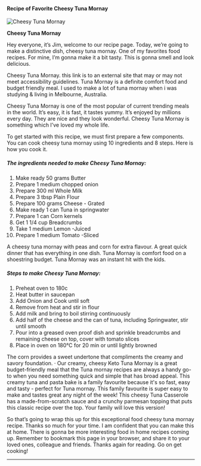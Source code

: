             

#### Recipe of Favorite Cheesy Tuna Mornay

![Cheesy Tuna Mornay](https://img-global.cpcdn.com/recipes/4826283244519424/751x532cq70/cheesy-tuna-mornay-recipe-main-photo.jpg)

**Cheesy Tuna Mornay**

Hey everyone, it’s Jim, welcome to our recipe page. Today, we’re going to make a distinctive dish, cheesy tuna mornay. One of my favorites food recipes. For mine, I’m gonna make it a bit tasty. This is gonna smell and look delicious.

Cheesy Tuna Mornay. this link is to an external site that may or may not meet accessibility guidelines. Tuna Mornay is a definite comfort food and budget friendly meal. I used to make a lot of tuna mornay when i was studying & living in Melbourne, Australia.

Cheesy Tuna Mornay is one of the most popular of current trending meals in the world. It’s easy, it is fast, it tastes yummy. It’s enjoyed by millions every day. They are nice and they look wonderful. Cheesy Tuna Mornay is something which I’ve loved my whole life.

To get started with this recipe, we must first prepare a few components. You can cook cheesy tuna mornay using 10 ingredients and 8 steps. Here is how you cook it.

##### The ingredients needed to make Cheesy Tuna Mornay:

1.  Make ready 50 grams Butter
2.  Prepare 1 medium chopped onion
3.  Prepare 300 ml Whole Milk
4.  Prepare 3 tbsp Plain Flour
5.  Prepare 100 grams Cheese - Grated
6.  Make ready 1 can Tuna in springwater
7.  Prepare 1 can Corn kernels
8.  Get 1 1/4 cup Breadcrumbs
9.  Take 1 medium Lemon -Juiced
10.  Prepare 1 medium Tomato -Sliced

A cheesy tuna mornay with peas and corn for extra flavour. A great quick dinner that has everything in one dish. Tuna Mornay is comfort food on a shoestring budget. Tuna Mornay was an instant hit with the kids.

##### Steps to make Cheesy Tuna Mornay:

1.  Preheat oven to 180c
2.  Heat butter in saucepan
3.  Add Onion and Cook until soft
4.  Remove from heat and stir in flour
5.  Add milk and bring to boil stirring continuously
6.  Add half of the cheese and the can of tuna, including Springwater, stir until smooth
7.  Pour into a greased oven proof dish and sprinkle breadcrumbs and remaining cheese on top, cover with tomato slices
8.  Place in oven on 180°C for 20 min or until lightly browned

The corn provides a sweet undertone that compliments the creamy and savory foundation. · Our creamy, cheesy Keto Tuna Mornay is a great budget-friendly meal that the Tuna mornay recipes are always a handy go-to when you need something quick and simple that has broad appeal. This creamy tuna and pasta bake is a family favourite because it's so fast, easy and tasty - perfect for Tuna mornay. This family favourite is super easy to make and tastes great any night of the week! This cheesy Tuna Casserole has a made-from-scratch sauce and a crunchy parmesan topping that puts this classic recipe over the top. Your family will love this version!

So that’s going to wrap this up for this exceptional food cheesy tuna mornay recipe. Thanks so much for your time. I am confident that you can make this at home. There is gonna be more interesting food in home recipes coming up. Remember to bookmark this page in your browser, and share it to your loved ones, colleague and friends. Thanks again for reading. Go on get cooking!

* * *